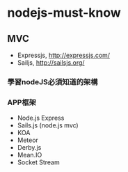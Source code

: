 # nodejs-must-know

## MVC

* Expressjs, http://expressjs.com/
* Sailjs, http://sailsjs.org/

### 學習nodeJS必須知道的架構





### APP框架
*  Node.js Express
* Sails.js (node.js mvc)
* KOA
* Meteor
* Derby.js
* Mean.IO
* Socket Stream



